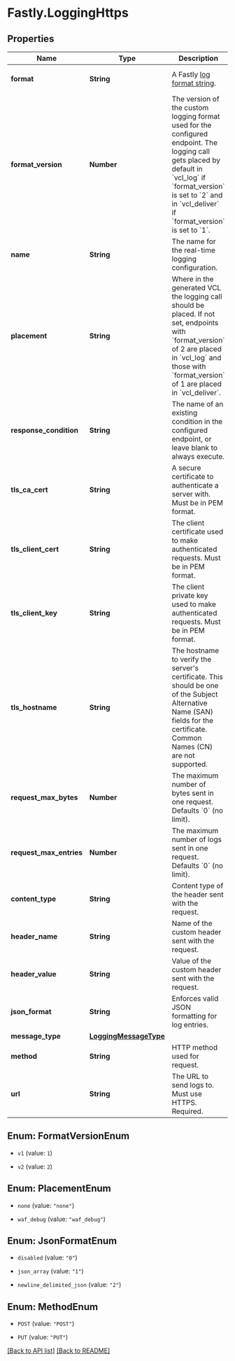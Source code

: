 # Fastly.LoggingHttps

## Properties

Name | Type | Description | Notes
------------ | ------------- | ------------- | -------------
**format** | **String** | A Fastly [log format string](https://docs.fastly.com/en/guides/custom-log-formats). | [optional] [default to &#39;%h %l %u %t &quot;%r&quot; %&amp;gt;s %b&#39;]
**format_version** | **Number** | The version of the custom logging format used for the configured endpoint. The logging call gets placed by default in &#x60;vcl_log&#x60; if &#x60;format_version&#x60; is set to &#x60;2&#x60; and in &#x60;vcl_deliver&#x60; if &#x60;format_version&#x60; is set to &#x60;1&#x60;.   | [optional] [default to FormatVersionEnum.v2]
**name** | **String** | The name for the real-time logging configuration. | [optional] 
**placement** | **String** | Where in the generated VCL the logging call should be placed. If not set, endpoints with &#x60;format_version&#x60; of 2 are placed in &#x60;vcl_log&#x60; and those with &#x60;format_version&#x60; of 1 are placed in &#x60;vcl_deliver&#x60;.  | [optional] 
**response_condition** | **String** | The name of an existing condition in the configured endpoint, or leave blank to always execute. | [optional] 
**tls_ca_cert** | **String** | A secure certificate to authenticate a server with. Must be in PEM format. | [optional] [default to &#39;null&#39;]
**tls_client_cert** | **String** | The client certificate used to make authenticated requests. Must be in PEM format. | [optional] [default to &#39;null&#39;]
**tls_client_key** | **String** | The client private key used to make authenticated requests. Must be in PEM format. | [optional] [default to &#39;null&#39;]
**tls_hostname** | **String** | The hostname to verify the server&#39;s certificate. This should be one of the Subject Alternative Name (SAN) fields for the certificate. Common Names (CN) are not supported. | [optional] [default to &#39;null&#39;]
**request_max_bytes** | **Number** | The maximum number of bytes sent in one request. Defaults &#x60;0&#x60; (no limit). | [optional] [default to 0]
**request_max_entries** | **Number** | The maximum number of logs sent in one request. Defaults &#x60;0&#x60; (no limit). | [optional] [default to 0]
**content_type** | **String** | Content type of the header sent with the request. | [optional] [default to &#39;null&#39;]
**header_name** | **String** | Name of the custom header sent with the request. | [optional] [default to &#39;null&#39;]
**header_value** | **String** | Value of the custom header sent with the request. | [optional] [default to &#39;null&#39;]
**json_format** | **String** | Enforces valid JSON formatting for log entries. | [optional] 
**message_type** | [**LoggingMessageType**](LoggingMessageType.md) |  | [optional] 
**method** | **String** | HTTP method used for request. | [optional] [default to &#39;POST&#39;]
**url** | **String** | The URL to send logs to. Must use HTTPS. Required. | [optional] 



## Enum: FormatVersionEnum


* `v1` (value: `1`)

* `v2` (value: `2`)





## Enum: PlacementEnum


* `none` (value: `"none"`)

* `waf_debug` (value: `"waf_debug"`)





## Enum: JsonFormatEnum


* `disabled` (value: `"0"`)

* `json_array` (value: `"1"`)

* `newline_delimited_json` (value: `"2"`)





## Enum: MethodEnum


* `POST` (value: `"POST"`)

* `PUT` (value: `"PUT"`)





[[Back to API list]](../../README.md#endpoints) [[Back to README]](../../README.md)
